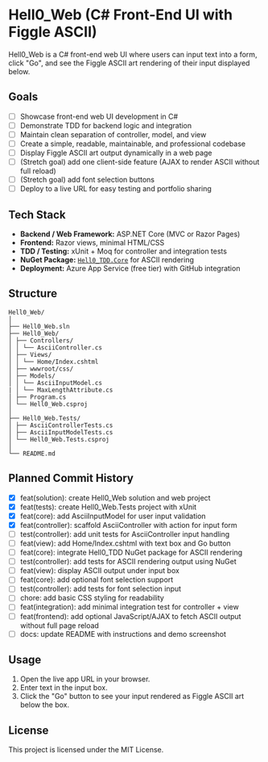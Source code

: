 # Hell0_Web (C# Front-End UI with Figgle ASCII)

Hell0_Web is a C# front-end web UI where users can input text into a form, click "Go", and see the Figgle ASCII art rendering of their input displayed below.

## Goals
- [ ] Showcase front-end web UI development in C#
- [ ] Demonstrate TDD for backend logic and integration
- [ ] Maintain clean separation of controller, model, and view
- [ ] Create a simple, readable, maintainable, and professional codebase
- [ ] Display Figgle ASCII art output dynamically in a web page
- [ ] (Stretch goal) add one client-side feature (AJAX to render ASCII without full reload)
- [ ] (Stretch goal) add font selection buttons
- [ ] Deploy to a live URL for easy testing and portfolio sharing

## Tech Stack
- **Backend / Web Framework:** ASP.NET Core (MVC or Razor Pages)
- **Frontend:** Razor views, minimal HTML/CSS
- **TDD / Testing:** xUnit + Moq for controller and integration tests
- **NuGet Package:** [`Hell0_TDD.Core`](https://www.nuget.org/packages/Hell0_TDD.Core) for ASCII rendering
- **Deployment:** Azure App Service (free tier) with GitHub integration

## Structure
```
Hell0_Web/
│
├── Hell0_Web.sln
├── Hell0_Web/
│ ├── Controllers/
│ │ └── AsciiController.cs
│ ├── Views/
│ │ └── Home/Index.cshtml
│ ├── wwwroot/css/
│ ├── Models/
│ │ └── AsciiInputModel.cs
| │ └── MaxLengthAttribute.cs
│ ├── Program.cs
│ └── Hell0_Web.csproj
│
├── Hell0_Web.Tests/
│ ├── AsciiControllerTests.cs
│ ├── AsciiInputModelTests.cs
│ └── Hell0_Web.Tests.csproj
│
└── README.md
```

## Planned Commit History
- [x] feat(solution): create Hell0_Web solution and web project
- [x] feat(tests): create Hell0_Web.Tests project with xUnit
- [x] feat(core): add AsciiInputModel for user input validation
- [x] feat(controller): scaffold AsciiController with action for input form
- [ ] test(controller): add unit tests for AsciiController input handling
- [ ] feat(view): add Home/Index.cshtml with text box and Go button
- [ ] feat(core): integrate Hell0_TDD NuGet package for ASCII rendering
- [ ] test(controller): add tests for ASCII rendering output using NuGet
- [ ] feat(view): display ASCII output under input box
- [ ] feat(core): add optional font selection support
- [ ] test(controller): add tests for font selection input
- [ ] chore: add basic CSS styling for readability
- [ ] feat(integration): add minimal integration test for controller + view
- [ ] feat(frontend): add optional JavaScript/AJAX to fetch ASCII output without full page reload
- [ ] docs: update README with instructions and demo screenshot

## Usage
1. Open the live app URL in your browser.
2. Enter text in the input box.
3. Click the "Go" button to see your input rendered as Figgle ASCII art below the box.
<!-- Stretch Goal: select a Figgle font. -->

## License
This project is licensed under the MIT License.


